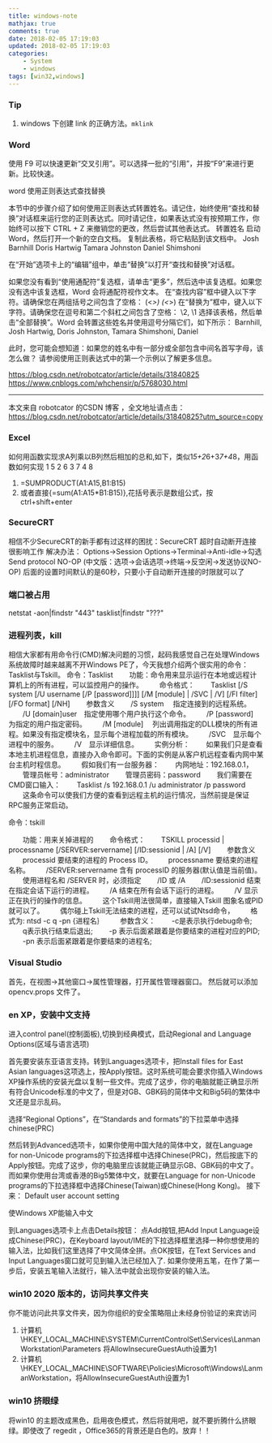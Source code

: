 ```yaml
---
title: windows-note
mathjax: true
comments: true
date: 2018-02-05 17:19:03
updated: 2018-02-05 17:19:03
categories:
    - System
    - windows
tags: [win32,windows]
---
```


### Tip
1. windows 下创建 link 的正确方法。`mklink`

### Word
使用 F9 可以快速更新“交叉引用”。可以选择一批的“引用”，并按“F9”来进行更新。比较快速。

word 使用正则表达式查找替换

本节中的步骤介绍了如何使用正则表达式转置姓名。请记住，始终使用“查找和替换”对话框来运行您的正则表达式。同时请记住，如果表达式没有按预期工作，你始终可以按下 CTRL + Z 来撤销您的更改，然后尝试其他表达式。
转置姓名
启动 Word，然后打开一个新的空白文档。 复制此表格，将它粘贴到该文档中。 
Josh Barnhill
Doris Hartwig
Tamara Johnston
Daniel Shimshoni

在“开始”选项卡上的“编辑”组中，单击“替换”以打开“查找和替换”对话框。

如果您没有看到“使用通配符”复选框，请单击“更多”，然后选中该复选框。如果您没有选中该复选框，Word 会将通配符视作文本。
在“查找内容”框中键入以下字符。请确保您在两组括号之间包含了空格： (<*>) (<*>)
在“替换为”框中，键入以下字符。请确保您在逗号和第二个斜杠之间包含了空格： \2, \1
选择该表格，然后单击“全部替换”。Word 会转置这些姓名并使用逗号分隔它们，如下所示： 
Barnhill, Josh
Hartwig, Doris
Johnston, Tamara
Shimshoni, Daniel

此时，您可能会想知道：如果您的姓名中有一部分或全部包含中间名首写字母，该怎么做？ 请参阅使用正则表达式中的第一个示例以了解更多信息。

https://blog.csdn.net/robotcator/article/details/31840825
https://www.cnblogs.com/whchensir/p/5768030.html

---------------------

本文来自 robotcator 的CSDN 博客 ，全文地址请点击：https://blog.csdn.net/robotcator/article/details/31840825?utm_source=copy 
### Excel
如何用函数实现求A列乘以B列然后相加的总和,如下，类似1*5+2*6+3*7+4*8，用函数如何实现
1  5
2  6
3  7
4  8

1. =SUMPRODUCT(A1:A15,B1:B15)
1. 或者直接{=sum(A1:A15\*B1:B15)},花括号表示是数组公式，按ctrl+shift+enter

### SecureCRT
 相信不少SecureCRT的新手都有过这样的困扰：SecureCRT 超时自动断开连接 很影响工作
解决办法：
Options->Session Options->Terminal->Anti-idle->勾选Send protocol NO-OP
(中文版：选项->会话选项->终端->反空闲->发送协议NO-OP)
后面的设置时间默认的是60秒，只要小于自动断开连接的时限就可以了

### 端口被占用
netstat -aon|findstr "443"
tasklist|findstr "???"

### 进程列表，kill
相信大家都有用命令行(CMD)解决问题的习惯，起码我感觉自己在处理Windows系统故障时越来越离不开Windows PE了，今天我想介绍两个很实用的命令：Tasklist与Tskill。
命令：Tasklist
　　功能：命令用来显示运行在本地或远程计算机上的所有进程，可以监控用户的操作。
　　命令格式：
　　Tasklist [/S system [/U username [/P [password]]]] [/M [module] | /SVC | /V] [/FI filter] [/FO format] [/NH]
　　参数含义
　　/S system　 指定连接到的远程系统。
　　/U [domain\]user　指定使用哪个用户执行这个命令。
　　/P [password]　 为指定的用户指定密码。
　　/M [module]　 列出调用指定的DLL模块的所有进程。如果没有指定模块名，显示每个进程加载的所有模块。
　　/SVC　显示每个进程中的服务。
　　/V　显示详细信息。
　　实例分析：
　　如果我们只是查看本地主机进程信息，直接办入命令即可。下面的实例是从客户机远程查看内网中某台主机时程信息。
　　假如我们有一台服务器：
　　内网地址：192.168.0.1，
　　管理员帐号：administrator
　　管理员密码：password
　　我们需要在CMD窗口输入：
　　Tasklist /s 192.168.0.1 /u administrator /p password
　　这条命令可以使我们方便的查看到远程主机的运行情况，当然前提是保证RPC服务正常启动。

命令：tskill

　　功能：用来关掉进程的
　　命令格式：
　　TSKILL processid | processname [/SERVER:servername] [/ID:sessionid | /A] [/V]
　　参数含义
　　processid 要结束的进程的 Process ID。
　　processname 要结束的进程名称。
　　/SERVER:servername 含有 processID 的服务器(默认值是当前值)。
　　使用进程名和 /SERVER 时，必须指定
　　/ID 或 /A
　　/ID:sessionid 结束在指定会话下运行的进程。
　　/A 结束在所有会话下运行的进程。
　　/V 显示正在执行的操作的信息。
　　这个Tskill用法很简单，直接输入Tskill 图象名或PID就可以了。
　　偶尔碰上Tskill无法结束的进程，还可以试试Ntsd命令，
　　格式为: ntsd -c q -pn {进程名｝
　　参数含义：
　　-c是表示执行debug命令;
　　q表示执行结束后退出;
　　-p 表示后面紧跟着是你要结束的进程对应的PID;
　　-pn 表示后面紧跟着是你要结束的进程名; 

### Visual Studio
首先，在视图→其他窗口→属性管理器，打开属性管理器窗口。
然后就可以添加 opencv.props 文件了。


### en XP，安装中文支持
进入control panel(控制面板),切换到经典模式，启动Regional and Language Options(区域与语言选项)

首先要安装东亚语言支持。转到Languages选项卡，把Install files for East Asian languages这项选上，按Apply按钮。这时系统可能会要求你插入Windows XP操作系统的安装光盘以复制一些文件。完成了这步，你的电脑就能正确显示所有符合Unicode标准的中文了，但是对GB、GBK码的简体中文和Big5码的繁体中文还是显示乱码。

选择“Regional Options”，在“Standards and formats”的下拉菜单中选择chinese(PRC)

然后转到Advanced选项卡，如果你使用中国大陆的简体中文，就在Language for non-Unicode programs的下拉选择框中选择Chinese(PRC)，然后按底下的Apply按钮。完成了这步，你的电脑里应该就能正确显示GB、GBK码的中文了。而如果你使用台湾或香港的Big5繁体中文，就要在Language for non-Unicode programs的下拉选择框中选择Chinese(Taiwan)或Chinese(Hong Kong)。
接下来： Default user account setting

使Windows XP能输入中文

到Languages选项卡上点击Details按钮：
点Add按钮,把Add Input Language设成Chinese(PRC)，在Keyboard layout/IME的下拉选择框里选择一种你想使用的输入法，比如我们这里选择了中文简体全拼。点OK按钮，在Text Services and Input Languages窗口就可见到输入法已经加入了.
如果你使用五笔，在作了第一步后，安装五笔输入法就行，输入法中就会出现你安装的输入法。

### win10 2020 版本的，访问共享文件夹
你不能访问此共享文件夹，因为你组织的安全策略阻止未经身份验证的来宾访问
1. 计算机\HKEY_LOCAL_MACHINE\SYSTEM\CurrentControlSet\Services\LanmanWorkstation\Parameters 将AllowInsecureGuestAuth设置为1
2. 计算机\HKEY_LOCAL_MACHINE\SOFTWARE\Policies\Microsoft\Windows\LanmanWorkstation，将AllowInsecureGuestAuth设置为1

### win10 挤眼绿
将win10 的主题改成黑色，启用夜色模式，然后将就用吧，就不要折腾什么挤眼绿。即使改了 regedit ，Office365的背景还是白色的。放弃！！
